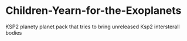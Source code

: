 # Children-Yearn-for-the-Exoplanets
KSP2 planety planet pack that tries to bring unreleased Ksp2 intersterall bodies
